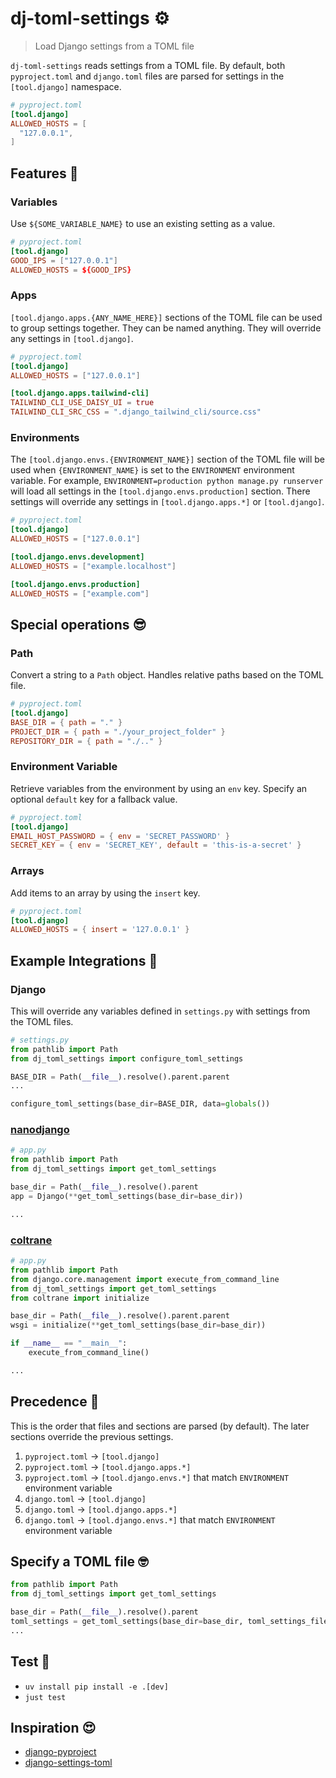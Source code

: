 # dj-toml-settings ⚙️

> Load Django settings from a TOML file

`dj-toml-settings` reads settings from a TOML file. By default, both `pyproject.toml` and `django.toml` files are parsed for settings in the `[tool.django]` namespace.

```toml
# pyproject.toml
[tool.django]
ALLOWED_HOSTS = [
  "127.0.0.1",
]
```

## Features 🤩

### Variables

Use `${SOME_VARIABLE_NAME}` to use an existing setting as a value.

```toml
# pyproject.toml
[tool.django]
GOOD_IPS = ["127.0.0.1"]
ALLOWED_HOSTS = ${GOOD_IPS}
```

### Apps

`[tool.django.apps.{ANY_NAME_HERE}]` sections of the TOML file can be used to group settings together. They can be named anything. They will override any settings in `[tool.django]`.

```toml
# pyproject.toml
[tool.django]
ALLOWED_HOSTS = ["127.0.0.1"]

[tool.django.apps.tailwind-cli]
TAILWIND_CLI_USE_DAISY_UI = true
TAILWIND_CLI_SRC_CSS = ".django_tailwind_cli/source.css"
```

### Environments

The `[tool.django.envs.{ENVIRONMENT_NAME}]` section of the TOML file will be used when `{ENVIRONMENT_NAME}` is set to the `ENVIRONMENT` environment variable. For example, `ENVIRONMENT=production python manage.py runserver` will load all settings in the `[tool.django.envs.production]` section. There settings will override any settings in `[tool.django.apps.*]` or `[tool.django]`.

```toml
# pyproject.toml
[tool.django]
ALLOWED_HOSTS = ["127.0.0.1"]

[tool.django.envs.development]
ALLOWED_HOSTS = ["example.localhost"]

[tool.django.envs.production]
ALLOWED_HOSTS = ["example.com"]
```

## Special operations 😎

### Path

Convert a string to a `Path` object. Handles relative paths based on the TOML file.

```toml
# pyproject.toml
[tool.django]
BASE_DIR = { path = "." }
PROJECT_DIR = { path = "./your_project_folder" }
REPOSITORY_DIR = { path = "./.." }
```

### Environment Variable

Retrieve variables from the environment by using an `env` key. Specify an optional `default` key for a fallback value.

```toml
# pyproject.toml
[tool.django]
EMAIL_HOST_PASSWORD = { env = 'SECRET_PASSWORD' }
SECRET_KEY = { env = 'SECRET_KEY', default = 'this-is-a-secret' }
```

### Arrays

Add items to an array by using the `insert` key.

```toml
# pyproject.toml
[tool.django]
ALLOWED_HOSTS = { insert = '127.0.0.1' }
```

## Example Integrations 💚

### Django

This will override any variables defined in `settings.py` with settings from the TOML files.

```python
# settings.py
from pathlib import Path
from dj_toml_settings import configure_toml_settings

BASE_DIR = Path(__file__).resolve().parent.parent
...

configure_toml_settings(base_dir=BASE_DIR, data=globals())
```

### [nanodjango](https://nanodjango.readthedocs.io) 

```python
# app.py
from pathlib import Path
from dj_toml_settings import get_toml_settings

base_dir = Path(__file__).resolve().parent
app = Django(**get_toml_settings(base_dir=base_dir))

...
```

### [coltrane](https://coltrane.adamghill.com)

```python
# app.py
from pathlib import Path
from django.core.management import execute_from_command_line
from dj_toml_settings import get_toml_settings
from coltrane import initialize

base_dir = Path(__file__).resolve().parent.parent
wsgi = initialize(**get_toml_settings(base_dir=base_dir))

if __name__ == "__main__":
    execute_from_command_line()

...
```

## Precedence 🔻

This is the order that files and sections are parsed (by default). The later sections override the previous settings.

1. `pyproject.toml` -> `[tool.django]`
2. `pyproject.toml` -> `[tool.django.apps.*]`
3. `pyproject.toml` -> `[tool.django.envs.*]` that match `ENVIRONMENT` environment variable
4. `django.toml` -> `[tool.django]`
5. `django.toml` -> `[tool.django.apps.*]`
6. `django.toml` -> `[tool.django.envs.*]` that match `ENVIRONMENT` environment variable

## Specify a TOML file 🤓

```python
from pathlib import Path
from dj_toml_settings import get_toml_settings

base_dir = Path(__file__).resolve().parent
toml_settings = get_toml_settings(base_dir=base_dir, toml_settings_files=["custom-settings.toml"])
...
```

## Test 🧪

- `uv install pip install -e .[dev]`
- `just test`

## Inspiration 😍

- [django-pyproject](https://github.com/Ceterai/django-pyproject)
- [django-settings-toml](https://github.com/maxking/django-settings-toml)
